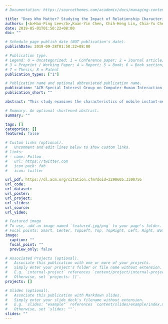 ```yaml
---
# Documentation: https://sourcethemes.com/academic/docs/managing-content/

title: "Does Who Matter? Studying the Impact of Relationship Characteristics on Receptivity to Mobile IM Messages"
authors: [<b>Hao-Ping Lee</b>,Kuan-Yin Chen, Chih-Heng Lin, Chia-Yu Chen, Yu-Lin Chung, Yung-Ju Chang, Chien-Ru Sun]
date: 2019-05-01T01:50:22+08:00
doi: ""

# Schedule page publish date (NOT publication's date).
publishDate: 2019-09-28T01:50:22+08:00

# Publication type.
# Legend: 0 = Uncategorized; 1 = Conference paper; 2 = Journal article;
# 3 = Preprint / Working Paper; 4 = Report; 5 = Book; 6 = Book section;
# 7 = Thesis; 8 = Patent
publication_types: ["1"]

# Publication name and optional abbreviated publication name.
publication: "ACM Special Interest Group on Computer-Human Interaction (<b>CHI</b>)"
publication_short: ""

abstract: "This study examines the characteristics of mobile instant-messaging users' relationships with their social contacts and the effects of both relationship and interruption context on four measures of receptivity: Attentiveness, Responsiveness, Interruptibility, and Opportuneness. Overall, interruption context overshadows relationship characteristics as predictors of all four of these facets of receptivity; this overshadowing was most acute for Interruptibility and Opportuneness, but existed for all factors. In addition, while Mobile Maintenance Expectation and Activity Engagement were negatively correlated with all receptivity measures, each such measure had its own set of predictors, highlighting the conceptual differences among the measures. Finally, delving more deeply into potential relationship effects, we found that a single, simple closeness question was as effective at predicting receptivity as the 12-item Unidimensional Relationship Closeness Scale."

# Summary. An optional shortened abstract.
summary: ""

tags: []
categories: []
featured: false

# Custom links (optional).
#   Uncomment and edit lines below to show custom links.
# links:
# - name: Follow
#   url: https://twitter.com
#   icon_pack: fab
#   icon: twitter

url_pdf: https://dl.acm.org/citation.cfm?doid=3290605.3300756
url_code:
url_dataset:
url_poster:
url_project:
url_slides:
url_source:
url_video:

# Featured image
# To use, add an image named `featured.jpg/png` to your page's folder.
# Focal points: Smart, Center, TopLeft, Top, TopRight, Left, Right, BottomLeft, Bottom, BottomRight.
image:
  caption: ""
  focal_point: ""
  preview_only: false

# Associated Projects (optional).
#   Associate this publication with one or more of your projects.
#   Simply enter your project's folder or file name without extension.
#   E.g. `internal-project` references `content/project/internal-project/index.md`.
#   Otherwise, set `projects: []`.
projects: []

# Slides (optional).
#   Associate this publication with Markdown slides.
#   Simply enter your slide deck's filename without extension.
#   E.g. `slides: "example"` references `content/slides/example/index.md`.
#   Otherwise, set `slides: ""`.
slides: ""
---
```


